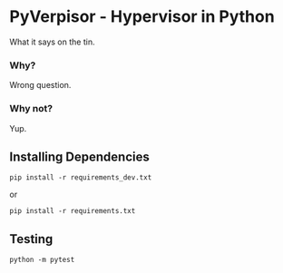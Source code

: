 # PyVerpisor - Hypervisor in Python

What it says on the tin.

### Why?

Wrong question.

### Why not?

Yup.

## Installing Dependencies

`pip install -r requirements_dev.txt`

or 

`pip install -r requirements.txt`

## Testing

`python -m pytest`

